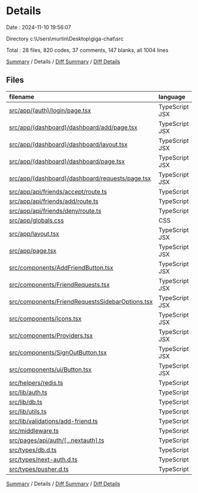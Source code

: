 # Details

Date : 2024-11-10 19:56:07

Directory c:\\Users\\murtin\\Desktop\\giga-chat\\src

Total : 28 files,  820 codes, 37 comments, 147 blanks, all 1004 lines

[Summary](results.md) / Details / [Diff Summary](diff.md) / [Diff Details](diff-details.md)

## Files
| filename | language | code | comment | blank | total |
| :--- | :--- | ---: | ---: | ---: | ---: |
| [src/app/(auth)/login/page.tsx](/src/app/(auth)/login/page.tsx) | TypeScript JSX | 63 | 0 | 7 | 70 |
| [src/app/(dashboard)/dashboard/add/page.tsx](/src/app/(dashboard)/dashboard/add/page.tsx) | TypeScript JSX | 10 | 0 | 2 | 12 |
| [src/app/(dashboard)/dashboard/layout.tsx](/src/app/(dashboard)/dashboard/layout.tsx) | TypeScript JSX | 108 | 0 | 12 | 120 |
| [src/app/(dashboard)/dashboard/page.tsx](/src/app/(dashboard)/dashboard/page.tsx) | TypeScript JSX | 11 | 0 | 6 | 17 |
| [src/app/(dashboard)/dashboard/requests/page.tsx](/src/app/(dashboard)/dashboard/requests/page.tsx) | TypeScript JSX | 35 | 0 | 5 | 40 |
| [src/app/api/friends/accept/route.ts](/src/app/api/friends/accept/route.ts) | TypeScript | 52 | 5 | 10 | 67 |
| [src/app/api/friends/add/route.ts](/src/app/api/friends/add/route.ts) | TypeScript | 51 | 3 | 13 | 67 |
| [src/app/api/friends/deny/route.ts](/src/app/api/friends/deny/route.ts) | TypeScript | 23 | 2 | 6 | 31 |
| [src/app/globals.css](/src/app/globals.css) | CSS | 25 | 18 | 6 | 49 |
| [src/app/layout.tsx](/src/app/layout.tsx) | TypeScript JSX | 33 | 0 | 4 | 37 |
| [src/app/page.tsx](/src/app/page.tsx) | TypeScript JSX | 5 | 0 | 2 | 7 |
| [src/components/AddFriendButton.tsx](/src/components/AddFriendButton.tsx) | TypeScript JSX | 61 | 0 | 12 | 73 |
| [src/components/FriendRequests.tsx](/src/components/FriendRequests.tsx) | TypeScript JSX | 61 | 0 | 11 | 72 |
| [src/components/FriendRequestsSidebarOptions.tsx](/src/components/FriendRequestsSidebarOptions.tsx) | TypeScript JSX | 31 | 0 | 5 | 36 |
| [src/components/Icons.tsx](/src/components/Icons.tsx) | TypeScript JSX | 12 | 0 | 2 | 14 |
| [src/components/Providers.tsx](/src/components/Providers.tsx) | TypeScript JSX | 15 | 0 | 4 | 19 |
| [src/components/SignOutButton.tsx](/src/components/SignOutButton.tsx) | TypeScript JSX | 33 | 0 | 5 | 38 |
| [src/components/ui/Button.tsx](/src/components/ui/Button.tsx) | TypeScript JSX | 34 | 0 | 5 | 39 |
| [src/helpers/redis.ts](/src/helpers/redis.ts) | TypeScript | 20 | 0 | 6 | 26 |
| [src/lib/auth.ts](/src/lib/auth.ts) | TypeScript | 61 | 4 | 9 | 74 |
| [src/lib/db.ts](/src/lib/db.ts) | TypeScript | 5 | 0 | 1 | 6 |
| [src/lib/utils.ts](/src/lib/utils.ts) | TypeScript | 5 | 0 | 1 | 6 |
| [src/lib/validations/add-friend.ts](/src/lib/validations/add-friend.ts) | TypeScript | 4 | 0 | 1 | 5 |
| [src/middleware.ts](/src/middleware.ts) | TypeScript | 34 | 5 | 9 | 48 |
| [src/pages/api/auth/[...nextauth].ts](/src/pages/api/auth/%5B...nextauth%5D.ts) | TypeScript | 3 | 0 | 1 | 4 |
| [src/types/db.d.ts](/src/types/db.d.ts) | TypeScript | 6 | 0 | 0 | 6 |
| [src/types/next-auth.d.ts](/src/types/next-auth.d.ts) | TypeScript | 15 | 0 | 2 | 17 |
| [src/types/pusher.d.ts](/src/types/pusher.d.ts) | TypeScript | 4 | 0 | 0 | 4 |

[Summary](results.md) / Details / [Diff Summary](diff.md) / [Diff Details](diff-details.md)